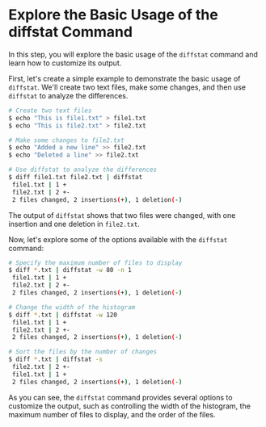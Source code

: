 # Explore the Basic Usage of the diffstat Command

In this step, you will explore the basic usage of the `diffstat` command and learn how to customize its output.

First, let's create a simple example to demonstrate the basic usage of `diffstat`. We'll create two text files, make some changes, and then use `diffstat` to analyze the differences.

```bash
# Create two text files
$ echo "This is file1.txt" > file1.txt
$ echo "This is file2.txt" > file2.txt

# Make some changes to file2.txt
$ echo "Added a new line" >> file2.txt
$ echo "Deleted a line" >> file2.txt

# Use diffstat to analyze the differences
$ diff file1.txt file2.txt | diffstat
 file1.txt | 1 +
 file2.txt | 2 +-
 2 files changed, 2 insertions(+), 1 deletion(-)
```

The output of `diffstat` shows that two files were changed, with one insertion and one deletion in `file2.txt`.

Now, let's explore some of the options available with the `diffstat` command:

```bash
# Specify the maximum number of files to display
$ diff *.txt | diffstat -w 80 -n 1
 file1.txt | 1 +
 file2.txt | 2 +-
 2 files changed, 2 insertions(+), 1 deletion(-)

# Change the width of the histogram
$ diff *.txt | diffstat -w 120
 file1.txt | 1 +
 file2.txt | 2 +-
 2 files changed, 2 insertions(+), 1 deletion(-)

# Sort the files by the number of changes
$ diff *.txt | diffstat -s
 file2.txt | 2 +-
 file1.txt | 1 +
 2 files changed, 2 insertions(+), 1 deletion(-)
```

As you can see, the `diffstat` command provides several options to customize the output, such as controlling the width of the histogram, the maximum number of files to display, and the order of the files.

